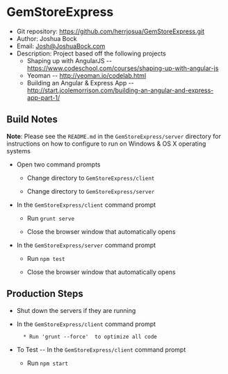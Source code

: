 # GemStoreExpress
* Git repository: https://github.com/herrjosua/GemStoreExpress.git
* Author: Joshua Bock
* Email: Josh@JoshuaBock.com
* Description:  Project based off the following projects
	* Shaping up with AngularJS -- https://www.codeschool.com/courses/shaping-up-with-angular-js
	* Yeoman -- http://yeoman.io/codelab.html
	* Building an Angular & Express App -- http://start.jcolemorrison.com/building-an-angular-and-express-app-part-1/

## Build Notes

**Note**: Please see the `README.md` in the `GemStoreExpress/server` directory for instructions on how to configure to run on Windows & OS X operating systems

* Open two command prompts

	* Change directory to `GemStoreExpress/client`

	* Change directory to `GemStoreExpress/server`

* In the  `GemStoreExpress/client` command prompt

	* Run `grunt serve`

	* Close the browser window that automatically opens

* In the  `GemStoreExpress/server` command prompt

	* Run `npm test`

	* Close the browser window that automatically opens

## Production Steps

* Shut down the servers if they are running

* In the  `GemStoreExpress/client` command prompt

		* Run 'grunt --force'  to optimize all code

* To Test -- In the  `GemStoreExpress/client` command prompt

	* Run `npm start`




